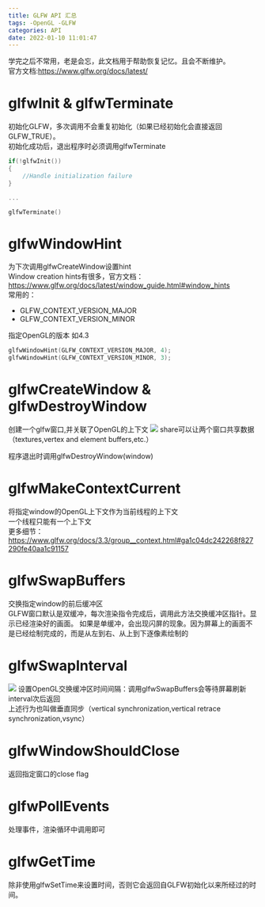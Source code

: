 ```yaml
---
title: GLFW API 汇总
tags: -OpenGL -GLFW
categories: API
date: 2022-01-10 11:01:47
---
```

学完之后不常用，老是会忘，此文档用于帮助恢复记忆。且会不断维护。  
官方文档:<https://www.glfw.org/docs/latest/>
# glfwInit & glfwTerminate
初始化GLFW，多次调用不会重复初始化（如果已经初始化会直接返回GLFW_TRUE）。  
初始化成功后，退出程序时必须调用glfwTerminate
```c++
if(!glfwInit())
{
    //Handle initialization failure
}

...

glfwTerminate()
```

# glfwWindowHint
为下次调用glfwCreateWindow设置hint  
Window creation hints有很多，官方文档：<https://www.glfw.org/docs/latest/window_guide.html#window_hints>  
常用的：
* GLFW_CONTEXT_VERSION_MAJOR  
* GLFW_CONTEXT_VERSION_MINOR  

指定OpenGL的版本 如4.3  
```c++
glfwWindowHint(GLFW_CONTEXT_VERSION_MAJOR, 4);
glfwWindowHint(GLFW_CONTEXT_VERSION_MINOR, 3);
```

# glfwCreateWindow & glfwDestroyWindow
创建一个glfw窗口,并关联了OpenGL的上下文
![](https://pic.imgdb.cn/item/61dbaa0a2ab3f51d9171cd47.png)
share可以让两个窗口共享数据（textures,vertex and element buffers,etc.）

程序退出时调用glfwDestroyWindow(window)

# glfwMakeContextCurrent
将指定window的OpenGL上下文作为当前线程的上下文  
一个线程只能有一个上下文  
更多细节：<https://www.glfw.org/docs/3.3/group__context.html#ga1c04dc242268f827290fe40aa1c91157>

# glfwSwapBuffers
交换指定window的前后缓冲区  
GLFW窗口默认是双缓冲，每次渲染指令完成后，调用此方法交换缓冲区指针。显示已经渲染好的画面。 如果是单缓冲，会出现闪屏的现象。因为屏幕上的画面不是已经绘制完成的，而是从左到右、从上到下逐像素绘制的

# glfwSwapInterval
![](https://pic.imgdb.cn/item/61dbcb132ab3f51d91897c8b.png)
设置OpenGL交换缓冲区时间间隔：调用glfwSwapBuffers会等待屏幕刷新interval次后返回  
上述行为也叫做垂直同步（vertical synchronization,vertical retrace synchronization,vsync）  

# glfwWindowShouldClose
返回指定窗口的close flag

# glfwPollEvents
处理事件，渲染循环中调用即可

# glfwGetTime
除非使用glfwSetTime来设置时间，否则它会返回自GLFW初始化以来所经过的时间。